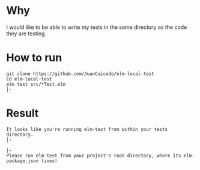 # Why

I would like to be able to write my tests in the same directory as the code they
are testing.

# How to run

```
git clone https://github.com/JuanCaicedo/elm-local-test
cd elm-local-test
elm test src/*Test.elm                                                                                                                                               │·
```

# Result

```
It looks like you're running elm-test from within your tests directory.                                                                                                                │·
                                                                                                                                                                                       │·
Please run elm-test from your project's root directory, where its elm-package.json lives!
```
